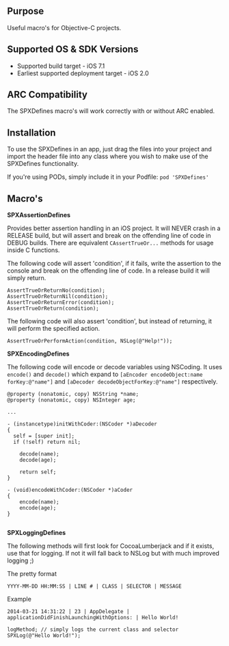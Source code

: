 Purpose
--------------

Useful macro's for Objective-C projects.


Supported OS & SDK Versions
-----------------------------

* Supported build target - iOS 7.1
* Earliest supported deployment target - iOS 2.0


ARC Compatibility
------------------

The SPXDefines macro's will work correctly with or without ARC enabled.


Installation
--------------

To use the SPXDefines in an app, just drag the files into your project and import the header file into any class where you wish to make use of the SPXDefines functionality.

If you're using PODs, simply include it in your Podfile: `pod 'SPXDefines'`

Macro's
-------------
 
**SPXAssertionDefines**

Provides better assertion handling in an iOS project. It will NEVER crash in a RELEASE build, but will assert and break on the offending line of code in DEBUG builds. There are equivalent `CAssertTrueOr...` methods for usage inside C functions.

The following code will assert 'condition', if it fails, write the assertion to the console and break on the offending line of code. In a release build it will simply return.

```smalltalk
AssertTrueOrReturnNo(condition);
AssertTrueOrReturnNil(condition);
AssertTrueOrReturnError(condition);
AssertTrueOrReturn(condition);
```

The following code will also assert 'condition', but instead of returning, it will perform the specified action.
		
`AssertTrueOrPerformAction(condition, NSLog(@"Help!"));`


**SPXEncodingDefines**

The following code will encode or decode variables using NSCoding. It uses `encode()` and `decode()` which expand to `[aEncoder encodeObject:name forKey:@"name"]` and `[aDecoder decodeObjectForKey:@"name"]` respectively.
	
```smalltalk
@property (nonatomic, copy) NSString *name;
@property (nonatomic, copy) NSInteger age;

...

- (instancetype)initWithCoder:(NSCoder *)aDecoder
{
  self = [super init];
  if (!self) return nil;
  
	decode(name);	
	decode(age);
	
	return self;
} 

- (void)encodeWithCoder:(NSCoder *)aCoder
{
	encode(name);
	encode(age);	
}
	
```


**SPXLoggingDefines**

The following methods will first look for CocoaLumberjack and if it exists, use that for logging. If not it will fall back to NSLog but with much improved logging ;)

The pretty format

`YYYY-MM-DD HH:MM:SS | LINE # | CLASS | SELECTOR | MESSAGE`

Example

`2014-03-21 14:31:22 | 23 | AppDelegate | applicationDidFinishLaunchingWithOptions: | Hello World!`

```smalltalk
logMethod; // simply logs the current class and selector
SPXLog(@"Hello World!");
```


